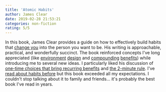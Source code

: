 ```yaml
---
title: 'Atomic Habits'
author: James Clear
date: 2019-02-28 21:53:21
categories: non-fiction
rating: 5/5
---
```


In this book, James Clear provides a guide on how to effectively build habits that [change you]({{site.url}}/2019/02/08/how-im-making-changes-in-2019/) into the person you want to be. His writing is approachable, practical, and wonderfully succinct. The book reinforced concepts I've long appreciated (like [environment]({{site.url}}/2016/07/27/design-your-default/) [design]({{site.url}}/2018/02/15/never-count-on-willpower/) and [compounding]({{site.url}}/2015/11/17/compounding-benefits/) [benefits]({{site.url}}/2013/07/28/get-1-percent-better-every-day/)) while introducing me to several new ideas. I particularly liked his discussion of [one-time choices that bring recurring benefits](https://jamesclear.com/how-to-automate-a-habit) and [the 2-minute rule](https://jamesclear.com/how-to-stop-procrastinating). I've [read about habits before](#the-power-of-habit) but this book exceeded all my expectations. I couldn't stop talking about it to family and friends... it's probably the best book I've read in years.
